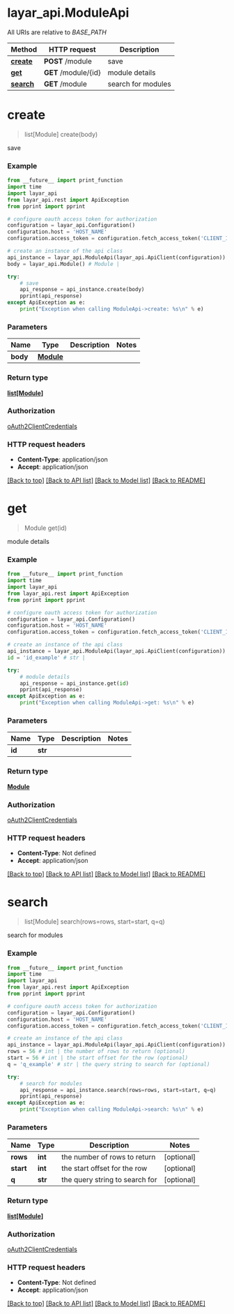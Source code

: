 # layar_api.ModuleApi

All URIs are relative to *BASE_PATH*

Method | HTTP request | Description
------------- | ------------- | -------------
[**create**](ModuleApi.md#create) | **POST** /module | save
[**get**](ModuleApi.md#get) | **GET** /module/{id} | module details
[**search**](ModuleApi.md#search) | **GET** /module | search for modules

# **create**
> list[Module] create(body)

save

### Example
```python
from __future__ import print_function
import time
import layar_api
from layar_api.rest import ApiException
from pprint import pprint

# configure oauth access token for authorization
configuration = layar_api.Configuration()
configuration.host = 'HOST_NAME'
configuration.access_token = configuration.fetch_access_token('CLIENT_ID', 'CLIENT_SECRET')

# create an instance of the api class
api_instance = layar_api.ModuleApi(layar_api.ApiClient(configuration))
body = layar_api.Module() # Module | 

try:
    # save
    api_response = api_instance.create(body)
    pprint(api_response)
except ApiException as e:
    print("Exception when calling ModuleApi->create: %s\n" % e)
```

### Parameters

Name | Type | Description  | Notes
------------- | ------------- | ------------- | -------------
 **body** | [**Module**](Module.md)|  | 

### Return type

[**list[Module]**](Module.md)

### Authorization

[oAuth2ClientCredentials](../README.md#oAuth2ClientCredentials)

### HTTP request headers

 - **Content-Type**: application/json
 - **Accept**: application/json

[[Back to top]](#) [[Back to API list]](../README.md#documentation-for-api-endpoints) [[Back to Model list]](../README.md#documentation-for-models) [[Back to README]](../README.md)

# **get**
> Module get(id)

module details

### Example
```python
from __future__ import print_function
import time
import layar_api
from layar_api.rest import ApiException
from pprint import pprint

# configure oauth access token for authorization
configuration = layar_api.Configuration()
configuration.host = 'HOST_NAME'
configuration.access_token = configuration.fetch_access_token('CLIENT_ID', 'CLIENT_SECRET')

# create an instance of the api class
api_instance = layar_api.ModuleApi(layar_api.ApiClient(configuration))
id = 'id_example' # str | 

try:
    # module details
    api_response = api_instance.get(id)
    pprint(api_response)
except ApiException as e:
    print("Exception when calling ModuleApi->get: %s\n" % e)
```

### Parameters

Name | Type | Description  | Notes
------------- | ------------- | ------------- | -------------
 **id** | **str**|  | 

### Return type

[**Module**](Module.md)

### Authorization

[oAuth2ClientCredentials](../README.md#oAuth2ClientCredentials)

### HTTP request headers

 - **Content-Type**: Not defined
 - **Accept**: application/json

[[Back to top]](#) [[Back to API list]](../README.md#documentation-for-api-endpoints) [[Back to Model list]](../README.md#documentation-for-models) [[Back to README]](../README.md)

# **search**
> list[Module] search(rows=rows, start=start, q=q)

search for modules

### Example
```python
from __future__ import print_function
import time
import layar_api
from layar_api.rest import ApiException
from pprint import pprint

# configure oauth access token for authorization
configuration = layar_api.Configuration()
configuration.host = 'HOST_NAME'
configuration.access_token = configuration.fetch_access_token('CLIENT_ID', 'CLIENT_SECRET')

# create an instance of the api class
api_instance = layar_api.ModuleApi(layar_api.ApiClient(configuration))
rows = 56 # int | the number of rows to return (optional)
start = 56 # int | the start offset for the row (optional)
q = 'q_example' # str | the query string to search for (optional)

try:
    # search for modules
    api_response = api_instance.search(rows=rows, start=start, q=q)
    pprint(api_response)
except ApiException as e:
    print("Exception when calling ModuleApi->search: %s\n" % e)
```

### Parameters

Name | Type | Description  | Notes
------------- | ------------- | ------------- | -------------
 **rows** | **int**| the number of rows to return | [optional] 
 **start** | **int**| the start offset for the row | [optional] 
 **q** | **str**| the query string to search for | [optional] 

### Return type

[**list[Module]**](Module.md)

### Authorization

[oAuth2ClientCredentials](../README.md#oAuth2ClientCredentials)

### HTTP request headers

 - **Content-Type**: Not defined
 - **Accept**: application/json

[[Back to top]](#) [[Back to API list]](../README.md#documentation-for-api-endpoints) [[Back to Model list]](../README.md#documentation-for-models) [[Back to README]](../README.md)

